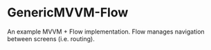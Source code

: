 # GenericMVVM-Flow

An example MVVM + Flow implementation. Flow manages navigation between screens (i.e. routing).
